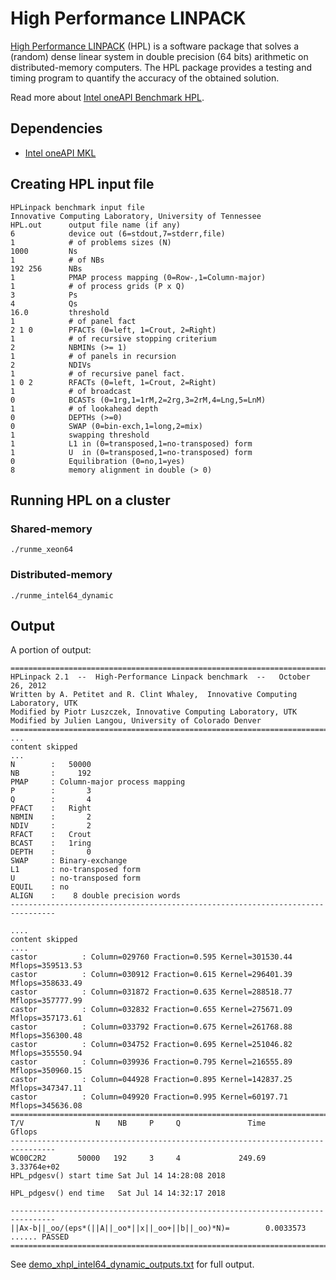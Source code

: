 # High Performance LINPACK

[High Performance LINPACK](https://www.netlib.org/benchmark/hpl/) (HPL) is a software package that solves a (random) dense linear system in double precision (64 bits) arithmetic on distributed-memory computers. The HPL package provides a testing and timing program to quantify the accuracy of the obtained solution.

Read more about [Intel oneAPI Benchmark HPL](https://www.intel.com/content/www/us/en/develop/documentation/onemkl-linux-developer-guide/top/intel-oneapi-math-kernel-library-benchmarks/intel-optimized-linpack-benchmark-for-linux.html).

## Dependencies

- [Intel oneAPI MKL](https://www.intel.com/content/www/us/en/developer/tools/oneapi/onemkl.html)

## Creating HPL input file

```
HPLinpack benchmark input file
Innovative Computing Laboratory, University of Tennessee
HPL.out      output file name (if any)
6            device out (6=stdout,7=stderr,file)
1            # of problems sizes (N)
1000         Ns
1            # of NBs
192 256      NBs
1            PMAP process mapping (0=Row-,1=Column-major)
1            # of process grids (P x Q)
3            Ps
4            Qs
16.0         threshold
1            # of panel fact
2 1 0        PFACTs (0=left, 1=Crout, 2=Right)
1            # of recursive stopping criterium
2            NBMINs (>= 1)
1            # of panels in recursion
2            NDIVs
1            # of recursive panel fact.
1 0 2        RFACTs (0=left, 1=Crout, 2=Right)
1            # of broadcast
0            BCASTs (0=1rg,1=1rM,2=2rg,3=2rM,4=Lng,5=LnM)
1            # of lookahead depth
0            DEPTHs (>=0)
0            SWAP (0=bin-exch,1=long,2=mix)
1            swapping threshold
1            L1 in (0=transposed,1=no-transposed) form
1            U  in (0=transposed,1=no-transposed) form
0            Equilibration (0=no,1=yes)
8            memory alignment in double (> 0)
```

## Running HPL on a cluster

### Shared-memory

```
./runme_xeon64
```

### Distributed-memory

```
./runme_intel64_dynamic
```

## Output

A portion of output:

```
================================================================================
HPLinpack 2.1  --  High-Performance Linpack benchmark  --   October 26, 2012
Written by A. Petitet and R. Clint Whaley,  Innovative Computing Laboratory, UTK
Modified by Piotr Luszczek, Innovative Computing Laboratory, UTK
Modified by Julien Langou, University of Colorado Denver
================================================================================
...
content skipped
...
N        :   50000
NB       :     192
PMAP     : Column-major process mapping
P        :       3
Q        :       4
PFACT    :   Right
NBMIN    :       2
NDIV     :       2
RFACT    :   Crout
BCAST    :   1ring
DEPTH    :       0
SWAP     : Binary-exchange
L1       : no-transposed form
U        : no-transposed form
EQUIL    : no
ALIGN    :    8 double precision words
--------------------------------------------------------------------------------

....
content skipped
....
castor          : Column=029760 Fraction=0.595 Kernel=301530.44 Mflops=359513.53
castor          : Column=030912 Fraction=0.615 Kernel=296401.39 Mflops=358633.49
castor          : Column=031872 Fraction=0.635 Kernel=288518.77 Mflops=357777.99
castor          : Column=032832 Fraction=0.655 Kernel=275671.09 Mflops=357173.61
castor          : Column=033792 Fraction=0.675 Kernel=261768.88 Mflops=356300.48
castor          : Column=034752 Fraction=0.695 Kernel=251046.82 Mflops=355550.94
castor          : Column=039936 Fraction=0.795 Kernel=216555.89 Mflops=350960.15
castor          : Column=044928 Fraction=0.895 Kernel=142837.25 Mflops=347347.11
castor          : Column=049920 Fraction=0.995 Kernel=60197.71 Mflops=345636.08
================================================================================
T/V                N    NB     P     Q               Time                 Gflops
--------------------------------------------------------------------------------
WC00C2R2       50000   192     3     4             249.69            3.33764e+02
HPL_pdgesv() start time Sat Jul 14 14:28:08 2018

HPL_pdgesv() end time   Sat Jul 14 14:32:17 2018

--------------------------------------------------------------------------------
||Ax-b||_oo/(eps*(||A||_oo*||x||_oo+||b||_oo)*N)=        0.0033573 ...... PASSED
================================================================================
```

See [demo_xhpl_intel64_dynamic_outputs.txt](demo_xhpl_intel64_dynamic_outputs.txt) for full output.
